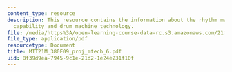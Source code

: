 ```yaml
---
content_type: resource
description: This resource contains the information about the rhythm machines, electronic
  capability and drum machine technology.
file: /media/https%3A/open-learning-course-data-rc.s3.amazonaws.com/21m-380-music-and-technology-contemporary-history-and-aesthetics-fall-2009/8f39d9ea79459c1e21d21e24e231f10f_MIT21M_380F09_proj_mtech_6.pdf
file_type: application/pdf
resourcetype: Document
title: MIT21M_380F09_proj_mtech_6.pdf
uid: 8f39d9ea-7945-9c1e-21d2-1e24e231f10f
---
```

